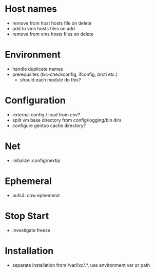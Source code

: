 # Host names
* remove from host hosts file on delete
* add to vms hosts files on add
* remove from vms hosts files on delete

# Environment
* handle duplicate names
* prerequsites (lxc-checkconfig, ifconfig, brctl etc.)
  * should each module do this?

# Configuration
* external config / load from env?
* split vm base directory from config/logging/bin dirs
* configure gentoo cache directory?

# Net
* initialize .config/nextip

# Ephemeral
* aufs3: cow ephemeral  

# Stop Start
* investigate freeze

# Installation
* separate installation from /var/lxc/.*, use environment var or path
